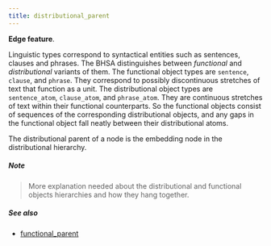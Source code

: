 ```yaml
---
title: distributional_parent
---
```


**Edge feature**.

Linguistic types correspond to syntactical entities such as sentences, clauses and phrases.
The BHSA distinguishes between *functional* and *distributional* variants of them.
The functional object types are `sentence`, `clause`, and `phrase`.
They correspond to possibly discontinuous stretches of text that function as a unit.
The distributional object types are `sentence_atom`, `clause_atom`, and `phrase_atom`.
They are continuous stretches of text within their functional counterparts.
So the functional objects consist of sequences of the corresponding distributional objects, and any gaps in
the functional object fall neatly between their distributional atoms.

The distributional parent of a node is the embedding node in the distributional hierarchy.

##### Note
> More explanation needed about the distributional and functional objects hierarchies and how they hang together.

##### See also

* [functional_parent](functional_parent)
